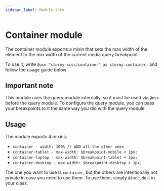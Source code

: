 ```yaml
---
sidebar_label: Module info
---
```


# Container module

The container module exports a mixin that sets the max width of the element to the min width of the current media query breakpoint

To use it, write `@use "stormy-scss/container" as stormy-container;` and follow the usage guide below

## Important note 

This module uses the query module internally, so it must be used via `@use` before the query module. To configure the query module, you can pass your breakpoints to it the same way you did with the query module

## Usage

The module exports 4 mixins: 

- `container - width: 100% // AND all the other ones`
- `container-tablet - max-width: $breakpoint-mobile + 1px;`
- `container-laptop - max-width: $breakpoint-tablet + 1px;`
- `container-desktop - max-width: $breakpoint-desktop + 1px;`

The one you want to use is `container`, but the others are intentionally not private in case you need to use them. To use them, simply `@include` it in your class.
